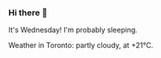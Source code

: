 ### Hi there :wave:

It's Wednesday! I'm probably sleeping.

Weather in Toronto: partly cloudy, at +21°C.
